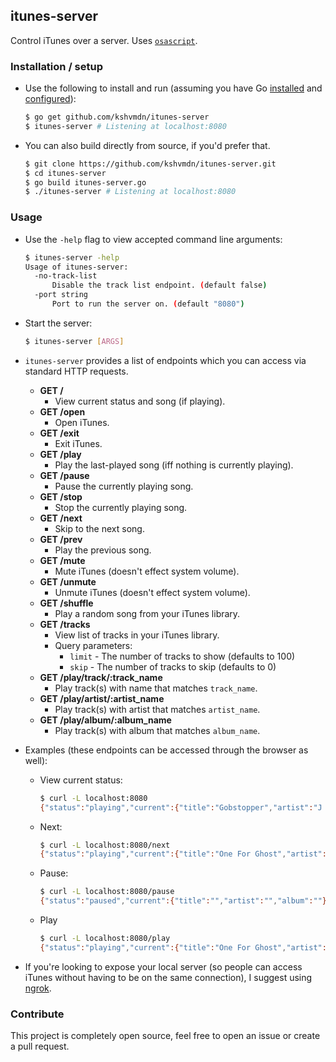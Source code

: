 ## itunes-server

Control iTunes over a server. Uses [`osascript`](https://developer.apple.com/legacy/library/documentation/Darwin/Reference/ManPages/man1/osascript.1.html).

### Installation / setup

  - Use the following to install and run (assuming you have Go [installed](https://golang.org/doc/install) and [configured](https://golang.org/doc/install#testing)):

    ```sh
    $ go get github.com/kshvmdn/itunes-server
    $ itunes-server # Listening at localhost:8080
    ```

  - You can also build directly from source, if you'd prefer that.

    ```sh
    $ git clone https://github.com/kshvmdn/itunes-server.git
    $ cd itunes-server
    $ go build itunes-server.go
    $ ./itunes-server # Listening at localhost:8080
    ```

### Usage

  - Use the `-help` flag to view accepted command line arguments:
    
    ```sh
    $ itunes-server -help
    Usage of itunes-server:
      -no-track-list
          Disable the track list endpoint. (default false)
      -port string
          Port to run the server on. (default "8080")
    ```

  - Start the server:

    ```sh
    $ itunes-server [ARGS]
    ```

  - `itunes-server` provides a list of endpoints which you can access via standard HTTP requests.

    + __GET /__
      * View current status and song (if playing).
    + __GET /open__
      * Open iTunes.
    + __GET /exit__
      * Exit iTunes.
    + __GET /play__
      * Play the last-played song (iff nothing is currently playing).
    + __GET /pause__
      * Pause the currently playing song.
    + __GET /stop__
      * Stop the currently playing song.
    + __GET /next__
      * Skip to the next song.
    + __GET /prev__
      * Play the previous song.
    + __GET /mute__
      * Mute iTunes (doesn't effect system volume).
    + __GET /unmute__
      * Unmute iTunes (doesn't effect system volume).
    + __GET /shuffle__
      * Play a random song from your iTunes library.
    + __GET /tracks__
      * View list of tracks in your iTunes library.
      * Query parameters:
        * `limit` - The number of tracks to show (defaults to 100)
        * `skip` - The number of tracks to skip (defaults to 0)
    + __GET /play/track/:track_name__
      * Play track(s) with name that matches `track_name`.
    + __GET /play/artist/:artist_name__
      * Play track(s) with artist that matches `artist_name`.
    + __GET /play/album/:album_name__
      * Play track(s) with album that matches `album_name`.

  - Examples (these endpoints can be accessed through the browser as well):

    + View current status:
      
      ```sh
      $ curl -L localhost:8080
      {"status":"playing","current":{"title":"Gobstopper","artist":"J Dilla","album":"Donuts"}}
      ```

    + Next:

      ```sh
      $ curl -L localhost:8080/next
      {"status":"playing","current":{"title":"One For Ghost","artist":"J Dilla","album":"Donuts"}}
      ```

    + Pause:

      ```sh
      $ curl -L localhost:8080/pause
      {"status":"paused","current":{"title":"","artist":"","album":""}}
      ```

    + Play
    
      ```sh
      $ curl -L localhost:8080/play
      {"status":"playing","current":{"title":"One For Ghost","artist":"J Dilla","album":"Donuts"}}
      ```

  - If you're looking to expose your local server (so people can access iTunes without having to be on the same connection), I suggest using [ngrok](https://ngrok.com/).

### Contribute

This project is completely open source, feel free to open an issue or create a pull request.
